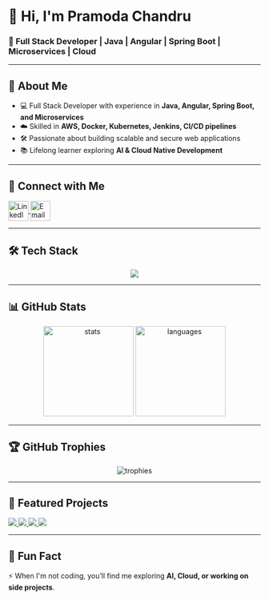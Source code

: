 # 👋 Hi, I'm Pramoda Chandru  

### 🚀 Full Stack Developer | Java | Angular | Spring Boot | Microservices | Cloud  

---

## 🌟 About Me  
- 💻 Full Stack Developer with experience in **Java, Angular, Spring Boot, and Microservices**  
- ☁️ Skilled in **AWS, Docker, Kubernetes, Jenkins, CI/CD pipelines**  
- 🛠️ Passionate about building scalable and secure web applications  
- 📚 Lifelong learner exploring **AI & Cloud Native Development**  

---

## 🔗 Connect with Me  
<p align="left">
  <a href="https://www.linkedin.com/in/chandru-pramoda/" target="blank">
    <img align="center" src="https://cdn.jsdelivr.net/gh/devicons/devicon/icons/linkedin/linkedin-original.svg" alt="LinkedIn" height="40" width="40" />
  </a>
  <a href="mailto:chandrupramoda@gmail.com">
    <img align="center" src="https://cdn-icons-png.flaticon.com/512/281/281769.png" alt="Email" height="40" width="40" />
  </a>
</p>

---

## 🛠️ Tech Stack  
<p align="center">
  <img src="https://skillicons.dev/icons?i=java,spring,angular,js,ts,html,css,mysql,postgres,docker,kubernetes,aws,git,jenkins" />
</p>

---

## 📊 GitHub Stats  
<p align="center">
  <img src="https://github-readme-stats.vercel.app/api?username=PramodaChandru&show_icons=true&theme=radical" alt="stats" height="180"/>
  <img src="https://github-readme-stats.vercel.app/api/top-langs/?username=PramodaChandru&layout=compact&theme=radical" alt="languages" height="180"/>
</p>

---

## 🏆 GitHub Trophies  
<p align="center">
  <img src="https://github-profile-trophy.vercel.app/?username=PramodaChandru&theme=dracula&no-frame=true&row=1&column=4" alt="trophies"/>
</p>

---

## 📂 Featured Projects  
<a href="https://github.com/PramodaChandru/RepairMate">
  <img src="https://github-readme-stats.vercel.app/api/pin/?username=PramodaChandru&repo=RepairMate&theme=radical" />
</a>
<a href="https://github.com/PramodaChandru/E-Commerce-App">
  <img src="https://github-readme-stats.vercel.app/api/pin/?username=PramodaChandru&repo=E-Commerce-App&theme=radical" />
</a>
<a href="https://github.com/PramodaChandru/Portfolio">
  <img src="https://github-readme-stats.vercel.app/api/pin/?username=PramodaChandru&repo=Portfolio&theme=radical" />
</a>
<a href="https://github.com/PramodaChandru/SpringBoot-Microservices">
  <img src="https://github-readme-stats.vercel.app/api/pin/?username=PramodaChandru&repo=SpringBoot-Microservices&theme=radical" />
</a>

---

## 🎉 Fun Fact  
⚡ When I'm not coding, you’ll find me exploring **AI, Cloud, or working on side projects**.  
